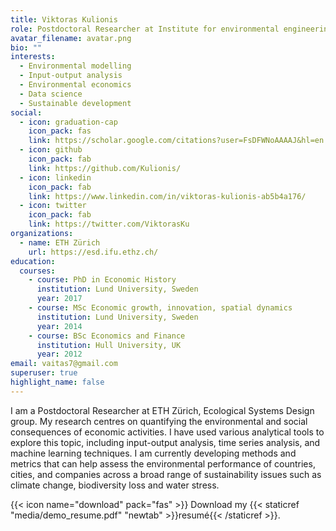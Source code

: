 ```yaml
---
title: Viktoras Kulionis
role: Postdoctoral Researcher at Institute for environmental engineering
avatar_filename: avatar.png
bio: ""
interests:
  - Environmental modelling
  - Input-output analysis
  - Environmental economics
  - Data science
  - Sustainable development
social:
  - icon: graduation-cap
    icon_pack: fas
    link: https://scholar.google.com/citations?user=FsDFWNoAAAAJ&hl=en
  - icon: github
    icon_pack: fab
    link: https://github.com/Kulionis/
  - icon: linkedin
    icon_pack: fab
    link: https://www.linkedin.com/in/viktoras-kulionis-ab5b4a176/
  - icon: twitter
    icon_pack: fab
    link: https://twitter.com/ViktorasKu
organizations:
  - name: ETH Zürich
    url: https://esd.ifu.ethz.ch/
education:
  courses:
    - course: PhD in Economic History
      institution: Lund University, Sweden
      year: 2017
    - course: MSc Economic growth, innovation, spatial dynamics
      institution: Lund University, Sweden
      year: 2014
    - course: BSc Economics and Finance
      institution: Hull University, UK
      year: 2012
email: vaitas7@gmail.com
superuser: true
highlight_name: false
---
```

I am a Postdoctoral Researcher at ETH Zürich, Ecological Systems Design group. My research centres on quantifying the environmental and social consequences of economic activities. I have used various analytical tools to explore this topic, including input-output analysis, time series analysis, and machine learning techniques. I am currently developing methods and metrics that can help assess the environmental performance of countries, cities, and companies across a broad range of sustainability issues such as climate change, biodiversity loss and water stress. 

{{< icon name="download" pack="fas" >}} Download my {{< staticref "media/demo_resume.pdf" "newtab" >}}resumé{{< /staticref >}}.
